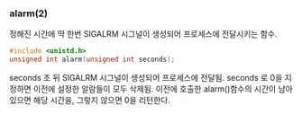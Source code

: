 ### alarm(2)
정해진 시간에 딱 한번 SIGALRM 시그널이 생성되어 프로세스에 전달시키는 함수.
```c
#include <unistd.h>
unsigned int alarm(unsigned int seconds);
```

seconds 초 뒤 SIGALRM 시그널이 생성되어 프로세스에 전달됨.
seconds 로 0을 지정하면 이전에 설정한 알람들이 모두 삭제됨.
이전에 호출한 alarm()함수의 시간이 남아있으면 해당 시간을, 그렇지 않으면 0을 리턴한다.